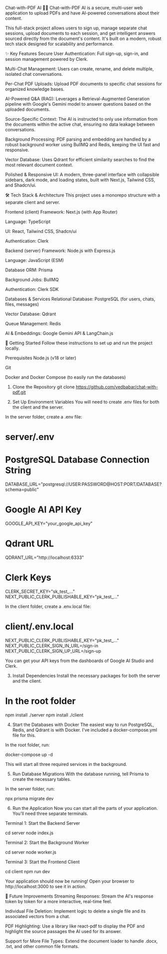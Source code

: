 Chat-with-PDF AI 📄🤖
Chat-with-PDF AI is a secure, multi-user web application to upload PDFs and have AI-powered conversations about their content.

This full-stack project allows users to sign up, manage separate chat sessions, upload documents to each session, and get intelligent answers sourced directly from the document's content. It's built on a modern, robust tech stack designed for scalability and performance.

✨ Key Features
Secure User Authentication: Full sign-up, sign-in, and session management powered by Clerk.

Multi-Chat Management: Users can create, rename, and delete multiple, isolated chat conversations.

Per-Chat PDF Uploads: Upload PDF documents to specific chat sessions for organized knowledge bases.

AI-Powered Q&A (RAG): Leverages a Retrieval-Augmented Generation pipeline with Google's Gemini model to answer questions based on the uploaded documents.

Source-Specific Context: The AI is instructed to only use information from the documents within the active chat, ensuring no data leakage between conversations.

Background Processing: PDF parsing and embedding are handled by a robust background worker using BullMQ and Redis, keeping the UI fast and responsive.

Vector Database: Uses Qdrant for efficient similarity searches to find the most relevant document context.

Polished & Responsive UI: A modern, three-panel interface with collapsible sidebars, dark mode, and loading states, built with Next.js, Tailwind CSS, and Shadcn/ui.

🛠️ Tech Stack & Architecture
This project uses a monorepo structure with a separate client and server.

Frontend (client)
Framework: Next.js (with App Router)

Language: TypeScript

UI: React, Tailwind CSS, Shadcn/ui

Authentication: Clerk

Backend (server)
Framework: Node.js with Express.js

Language: JavaScript (ESM)

Database ORM: Prisma

Background Jobs: BullMQ

Authentication: Clerk SDK

Databases & Services
Relational Database: PostgreSQL (for users, chats, files, messages)

Vector Database: Qdrant

Queue Management: Redis

AI & Embeddings: Google Gemini API & LangChain.js

🚀 Getting Started
Follow these instructions to set up and run the project locally.

Prerequisites
Node.js (v18 or later)

Git

Docker and Docker Compose (to easily run the databases)

1. Clone the Repository
git clone https://github.com/vedbabar/chat-with-pdf.git

2. Set Up Environment Variables
You will need to create .env files for both the client and the server.

In the server folder, create a .env file:

# server/.env

# PostgreSQL Database Connection String
DATABASE_URL="postgresql://USER:PASSWORD@HOST:PORT/DATABASE?schema=public"

# Google AI API Key
GOOGLE_API_KEY="your_google_api_key"

# Qdrant URL
QDRANT_URL="http://localhost:6333"

# Clerk Keys
CLERK_SECRET_KEY="sk_test_..."
NEXT_PUBLIC_CLERK_PUBLISHABLE_KEY="pk_test_..."

In the client folder, create a .env.local file:

# client/.env.local

NEXT_PUBLIC_CLERK_PUBLISHABLE_KEY="pk_test_..."
NEXT_PUBLIC_CLERK_SIGN_IN_URL=/sign-in
NEXT_PUBLIC_CLERK_SIGN_UP_URL=/sign-up

You can get your API keys from the dashboards of Google AI Studio and Clerk.

3. Install Dependencies
Install the necessary packages for both the server and the client.

# In the root folder
npm install ./server
npm install ./client

4. Start the Databases with Docker
The easiest way to run PostgreSQL, Redis, and Qdrant is with Docker. I've included a docker-compose.yml file for this.

In the root folder, run:

docker-compose up -d

This will start all three required services in the background.

5. Run Database Migrations
With the database running, tell Prisma to create the necessary tables.

In the server folder, run:

npx prisma migrate dev

6. Run the Application
Now you can start all the parts of your application. You'll need three separate terminals.

Terminal 1: Start the Backend Server

cd server
node index.js

Terminal 2: Start the Background Worker

cd server
node worker.js

Terminal 3: Start the Frontend Client

cd client
npm run dev

Your application should now be running! Open your browser to http://localhost:3000 to see it in action.

🌟 Future Improvements
Streaming Responses: Stream the AI's response token by token for a more interactive, real-time feel.

Individual File Deletion: Implement logic to delete a single file and its associated vectors from a chat.

PDF Highlighting: Use a library like react-pdf to display the PDF and highlight the source passages the AI used for its answer.

Support for More File Types: Extend the document loader to handle .docx, .txt, and other common file formats.
